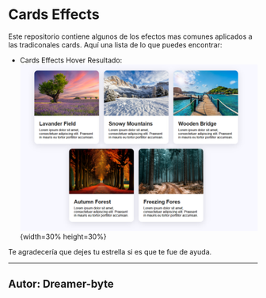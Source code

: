 # Cards Effects
Este repositorio contiene algunos de los efectos mas comunes aplicados a 
las tradiconales cards.
Aquí una lista de lo que puedes encontrar:

 - Cards Effects Hover
        Resultado:
        ![resultado esperado](assets/result.png){width=30% height=30%}

Te agradecería que dejes tu estrella si es que te fue de ayuda.

----
Autor: Dreamer-byte
--

